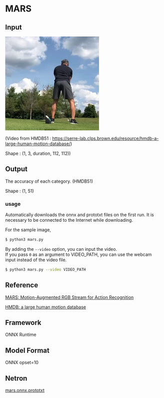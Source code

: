 # MARS

## Input

![Input](inputs/input0.jpg)

(Video from HMDB51 : https://serre-lab.clps.brown.edu/resource/hmdb-a-large-human-motion-database/)

Shape : (1, 3, duration, 112, 112))

## Output

The accuracy of each category. (HMDB51)

Shape : (1, 51)  

### usage
Automatically downloads the onnx and prototxt files on the first run.
It is necessary to be connected to the Internet while downloading.

For the sample image,
``` bash
$ python3 mars.py
```

By adding the `--video` option, you can input the video.   
If you pass `0` as an argument to VIDEO_PATH, you can use the webcam input instead of the video file.
```bash
$ python3 mars.py --video VIDEO_PATH
```

## Reference

[MARS: Motion-Augmented RGB Stream for Action Recognition](https://github.com/craston/MARS)

[HMDB: a large human motion database](https://serre-lab.clps.brown.edu/resource/hmdb-a-large-human-motion-database/)

## Framework

ONNX Runtime

## Model Format

ONNX opset=10

## Netron

[mars.onnx.prototxt](https://lutzroeder.github.io/netron/?url=https://storage.googleapis.com/ailia-models/mars/mars.onnx.prototxt)
